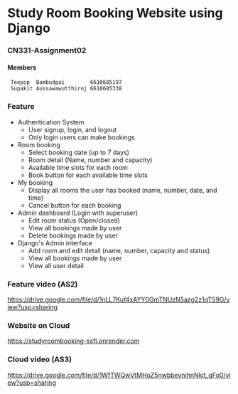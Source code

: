 # Study Room Booking Website using Django
### CN331-Assignment02

#### Members

```
 Teepop  Bambudpai        6610685197 
 Supakit Aussawawutthiroj 6610685338
```

### Feature
- Authentication System
	+ User signup, login, and logout
	+ Only login users can make bookings
- Room booking
	+ Select booking date (up to 7 days)
	+ Room detail (Name, number and capacity)
	+ Available time slots for each room
	+ Book button for each available time slots
- My booking
	+ Display all rooms the user has booked (name, number, date, and time)
	+ Cancel button for each booking
- Admin dashboard (Login with superuser)
	+ Edit room status (Open/closed)
	+ View all bookings made by user
	+ Delete bookings made by user
- Django's Admin interface
	+ Add room and edit detail (name, number, capacity and status)
	+ View all bookings made by user
	+ View all user detail

### Feature video (AS2)
https://drive.google.com/file/d/1nLL7Kuf4xAYY0GmTNUzN5azg2z1qT59G/view?usp=sharing

### Website on Cloud
https://studyroombooking-ssfl.onrender.com

### Cloud video (AS3)
https://drive.google.com/file/d/1WfTWQwVtMHoZ5nwbbevnihnNkit_gFo0/view?usp=sharing


